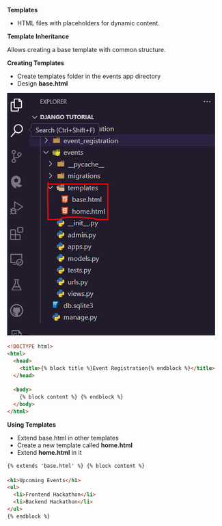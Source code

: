 **Templates**

- HTML files with placeholders for dynamic content.

**Template Inheritance**

Allows creating a base template with common structure.

**Creating Templates**

- Create templates folder in the events app directory
- Design **base.html**

![](./images/8.PNG)

```html
<!DOCTYPE html>
<html>
  <head>
    <title>{% block title %}Event Registration{% endblock %}</title>
  </head>

  <body>
    {% block content %} {% endblock %}
  </body>
</html>
```

**Using Templates**

- Extend base.html in other templates
- Create a new template called **home.html**
- Extend **home.html** in it

```html
{% extends 'base.html' %} {% block content %}

<h1>Upcoming Events</h1>
<ul>
  <li>Frontend Hackathon</li>
  <li>Backend Hackathon</li>
</ul>
{% endblock %}
```
